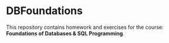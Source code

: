 # DBFoundations  
This repository contains homework and exercises for the course: **Foundations of Databases & SQL Programming**.  
